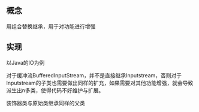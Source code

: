 ## 概念

用组合替换继承，用于对功能进行增强

## 实现
以Java的IO为例

对于缓冲流BufferedInputStream，并不是直接继承Inputstream，否则对于Inputstream的子类也需要做出同样的扩充，如果需要对其他功能增强，就会导致派生出n多类，使得代码不好维护与扩展。

装饰器类与原始类继承同样的父类
